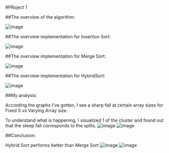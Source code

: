 #PRoject 1

##The overview of the algorithm:

![image](https://github.com/Cebelle1/NTU-SCSE-Y2/assets/84433822/6267244c-0cb7-4ca5-8443-3709764c2ea3)

##The overview implementation for Insertion Sort:

![image](https://github.com/Cebelle1/NTU-SCSE-Y2/assets/84433822/c32d9713-a416-4a36-be4e-d80bf40502ea)

##The overview implementation for Merge Sort:

![image](https://github.com/Cebelle1/NTU-SCSE-Y2/assets/84433822/bb56a98c-ae95-46de-a061-416e1e757706)

##The overview implementation for HybridSort:

![image](https://github.com/Cebelle1/NTU-SCSE-Y2/assets/84433822/d3db51fd-95e4-4f2e-a867-6c3652c5bef5)

##My analysis:

According the graphs I've gotten, I see a sharp fall at certain array sizes for Fixed S vs Varying Array size.

To understand what is happening, I visualized 1 of the cluster and found out that the steep fall corresponds to the splits.
![image](https://github.com/Cebelle1/NTU-SCSE-Y2/assets/84433822/5e3d188a-f92f-4440-9f4b-8fd9c88cf9eb)
![image](https://github.com/Cebelle1/NTU-SCSE-Y2/assets/84433822/33e4206a-a5bf-43a0-933b-5328129cf5b5)

##Conclusion:

Hybrid Sort performs better than Merge Sort
![image](https://github.com/Cebelle1/NTU-SCSE-Y2/assets/84433822/be1579d5-2e4a-4209-8552-a35640e449ec)
![image](https://github.com/Cebelle1/NTU-SCSE-Y2/assets/84433822/656798e3-f66f-45ed-aa56-ea76b2c24399)






